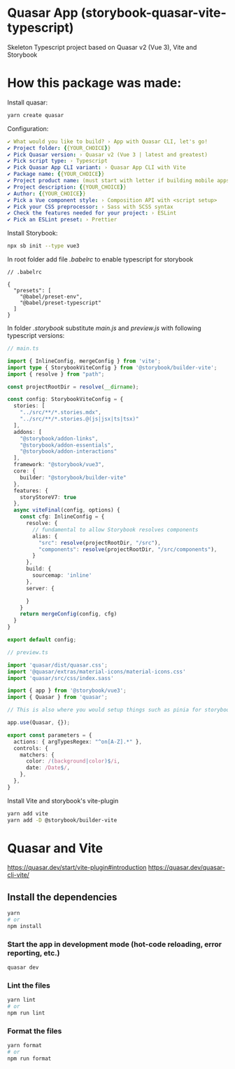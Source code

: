# Quasar App (storybook-quasar-vite-typescript)

Skeleton Typescript project based on Quasar v2 (Vue 3), Vite and Storybook


# How this package was made:

Install quasar:
```bash
yarn create quasar
```

Configuration:
```yaml
✔ What would you like to build? › App with Quasar CLI, let's go!
✔ Project folder: {{YOUR_CHOICE}}
✔ Pick Quasar version: › Quasar v2 (Vue 3 | latest and greatest)
✔ Pick script type: › Typescript
✔ Pick Quasar App CLI variant: › Quasar App CLI with Vite
✔ Package name: {{YOUR_CHOICE}}
✔ Project product name: (must start with letter if building mobile apps) {{YOUR_CHOICE}}
✔ Project description: {{YOUR_CHOICE}}
✔ Author: {{YOUR_CHOICE}}
✔ Pick a Vue component style: › Composition API with <script setup>
✔ Pick your CSS preprocessor: › Sass with SCSS syntax
✔ Check the features needed for your project: › ESLint
✔ Pick an ESLint preset: › Prettier
```

Install Storybook:
```bash
npx sb init --type vue3
```

In root folder add file _.babelrc_ to enable typescript for storybook
```jsonc
// .babelrc

{
  "presets": [
    "@babel/preset-env",
    "@babel/preset-typescript"
  ]
}
```

In folder _.storybook_ substitute _main.js_ and _preview.js_ with following typescript versions:
```typescript
// main.ts

import { InlineConfig, mergeConfig } from 'vite';
import type { StorybookViteConfig } from '@storybook/builder-vite';
import { resolve } from "path";

const projectRootDir = resolve(__dirname);

const config: StorybookViteConfig = {
  stories: [
    "../src/**/*.stories.mdx",
    "../src/**/*.stories.@(js|jsx|ts|tsx)"
  ],
  addons: [
    "@storybook/addon-links",
    "@storybook/addon-essentials",
    "@storybook/addon-interactions"
  ],
  framework: "@storybook/vue3",
  core: {
    builder: "@storybook/builder-vite"
  },
  features: {
    storyStoreV7: true
  },
  async viteFinal(config, options) {
    const cfg: InlineConfig = {
      resolve: {
        // fundamental to allow Storybook resolves components
        alias: {
          "src": resolve(projectRootDir, "/src"),
          "components": resolve(projectRootDir, "/src/components"),
        }
      },
      build: {
        sourcemap: 'inline'
      },
      server: {

      }
    }
    return mergeConfig(config, cfg)
  }
}

export default config;
```

```typescript
// preview.ts

import 'quasar/dist/quasar.css';
import '@quasar/extras/material-icons/material-icons.css'
import 'quasar/src/css/index.sass'

import { app } from '@storybook/vue3';
import { Quasar } from 'quasar';

// This is also where you would setup things such as pinia for storybook

app.use(Quasar, {});

export const parameters = {
  actions: { argTypesRegex: "^on[A-Z].*" },
  controls: {
    matchers: {
      color: /(background|color)$/i,
      date: /Date$/,
    },
  },
}
```

Install Vite and storybook's vite-plugin

```bash
yarn add vite
yarn add -D @storybook/builder-vite
```

# Quasar and Vite

https://quasar.dev/start/vite-plugin#introduction
https://quasar.dev/quasar-cli-vite/


## Install the dependencies
```bash
yarn
# or
npm install
```

### Start the app in development mode (hot-code reloading, error reporting, etc.)
```bash
quasar dev
```


### Lint the files
```bash
yarn lint
# or
npm run lint
```


### Format the files
```bash
yarn format
# or
npm run format
```

